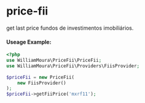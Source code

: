 # price-fii
get last price fundos de investimentos imobiliários.


#### Useage Example:  
```php
<?php 
use WilliamMoura\PriceFii\PriceFii;
use WilliamMoura\PriceFii\Providers\FiisProvider;
 
$priceFii = new PriceFii(
    new FiisProvider()
);
$priceFii->getFiiPrice('mxrf11');
 
```
